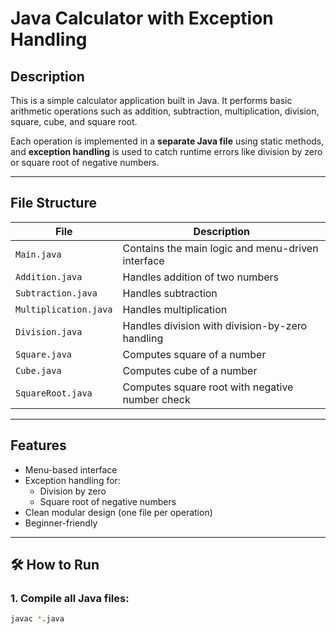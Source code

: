 # Java Calculator with Exception Handling

##  Description
This is a simple calculator application built in Java. It performs basic arithmetic operations such as addition, subtraction, multiplication, division, square, cube, and square root.

Each operation is implemented in a **separate Java file** using static methods, and **exception handling** is used to catch runtime errors like division by zero or square root of negative numbers.

---

##  File Structure

| File | Description |
|------|-------------|
| `Main.java` | Contains the main logic and menu-driven interface |
| `Addition.java` | Handles addition of two numbers |
| `Subtraction.java` | Handles subtraction |
| `Multiplication.java` | Handles multiplication |
| `Division.java` | Handles division with division-by-zero handling |
| `Square.java` | Computes square of a number |
| `Cube.java` | Computes cube of a number |
| `SquareRoot.java` | Computes square root with negative number check |

---

##  Features
- Menu-based interface
- Exception handling for:
  - Division by zero
  - Square root of negative numbers
- Clean modular design (one file per operation)
- Beginner-friendly

---

## 🛠️ How to Run

### 1. Compile all Java files:
```bash
javac *.java

